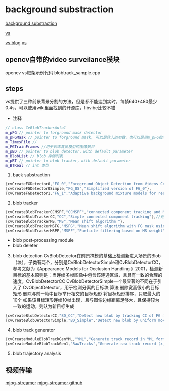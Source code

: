 # background substraction

[background substraction](https://en.wikipedia.org/wiki/Background_subtraction)

[vs](http://docs.opencv.org/ref/2.4/dd/dc5/classCvBlobTrackerAuto.html)

[vs blog](http://blog.csdn.net/fengbingchun/article/details/7872325)
[vs ](http://blog.csdn.net/lixiaokai8990/article/details/8058240)
## opencv自带的video surveilance模块

opencv vs框架示例代码 blobtrack_sample.cpp

## steps

 vs提供了三种前景背景分割的方法，但是都不能达到实时，每帧640*480最少0.4s，可以使用wiki里面找到的开源库，libvibe比较不错

- 注释
```cpp
// class CvBlobTrackerAuto1 
m_pFG // pointer to forground mask detector
m_pFGMask // pointer to forground mask, 可以是传入的参数，也可以是用m_pFG检测得到
m_TimesFile //
m_FGTrainFrames //用于训练背景模型的图像数目
m_pBD // pointer to blob detector，with default parameter
m_BlobList // blob 存储列表
m_pBT // pointer to blob tracker，with default parameter
m_BTReal // int 类型
```

1. back substraction
 ```c++
{cvCreateFGDetector0,"FG_0","Foreground Object Detection from Videos Containing Complex Background. ACM MM2003."},
{cvCreateFGDetector0Simple,"FG_0S","Simplified version of FG_0"},
{cvCreateFGDetector1,"FG_1","Adaptive background mixture models for real-time tracking. CVPR1999"},
 ```
2. blob tracker

```cpp
{cvCreateBlobTrackerCCMSPF,"CCMSPF","connected component tracking and MSPF resolver for collision"},
{cvCreateBlobTrackerCC,"CC","Simple connected component tracking"},//连通域跟踪
{cvCreateBlobTrackerMS,"MS","Mean shift algorithm "},
{cvCreateBlobTrackerMSFG,"MSFG","Mean shift algorithm with FG mask using"},
{cvCreateBlobTrackerMSPF,"MSPF","Particle filtering based on MS weight"},
```

- blob post-processing module
- blob deleter

3. blob detection
CvBlobDetector在前景掩模的基础上检测新进入场景的Blob（块），子类有两个，分别是CvBlobDetectorSimple和CvBlobDetectorCC，参考文献为《Appearance Models for Occlusion Handling 》2001，检测新目标的基本原则是：当连续多帧图像中包含该连通区域，且具有一致的合理的速度。CvBlobDetectorCC CvBlobDetectorSimple一个最显著的不同在于引入了 CvObjectDetector，用于检测分离的目标块
算法
删除宽高很小的目标矩形
删除与前一帧中目标举行相交的目标矩形
将目标矩形排序，只取最大的10个
如果该目标矩形连续10帧出现，且与图像边缘距离足够大，且保持较为一致的运动，则认为新目标生成
```cpp
{cvCreateBlobDetectorCC,"BD_CC","Detect new blob by tracking CC of FG mask"},
{cvCreateBlobDetectorSimple,"BD_Simple","Detect new blob by uniform moving of connected components of FG mask"},
```

4. blob track generator
```cpp
{cvCreateModuleBlobTrackGenYML,"YML","Generate track record in YML format as synthetic video data"},
{cvCreateModuleBlobTrackGen1,"RawTracks","Generate raw track record (x,y,sx,sy),()... in each line"},
```
5. blob trajectory analysis

## 视频传输
[mjpg-streamer](http://blog.csdn.net/secho1997/article/details/53495336)
[mjpg-streamer github](https://github.com/jacksonliam/mjpg-streamer)